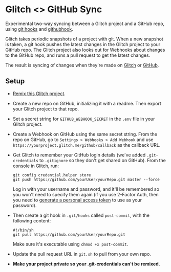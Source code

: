 # Glitch <> GitHub Sync

Experimental two-way syncing between a Glitch project and a GitHub repo, using [git hooks](https://git-scm.com/book/en/v2/Customizing-Git-Git-Hooks) and [githubhook](https://github.com/nlf/node-github-hook).

Glitch takes periodic snapshots of a project with git. When a new snapshot is taken, a git hook pushes the latest changes in the Glitch project to your GitHub repo. The Glitch project also looks out for Webhooks about changes to the GitHub repo, and runs a pull request to get the latest changes.

The result is syncing of changes when they're made on [Glitch](https://glitch.com/edit/#!/glitch-github-sync) or [GitHub](https://github.com/garethx/glitch-github-sync).

## Setup

- [Remix this Glitch project](https://glitch.com/edit/#!/remix/glitch-github-sync).

- Create a new repo on GitHub, initializing it with a readme. Then export your Glitch project to that repo.

- Set a secret string for `GITHUB_WEBHOOK_SECRET` in the `.env` file in your Glitch project. 

- Create a Webhook on GitHub using the same secret string. From the repo on GitHub, go to `Settings > Webhooks > Add Webhook` and use `https://yourproject.glitch.me/github/callback` as the callback URL. 

- Get Glitch to remember your GitHub login details (we've added `.git-credentials` to `.gitignore` so they don't get shared on GitHub). From the console in Glitch, run:

  ```
  git config credential.helper store
  git push https://github.com/yourUser/yourRepo.git master --force
  ```

  Log in with your username and password, and it'll be remembered so you won't need to specify them again (if you use 2-Factor Auth, then you need to     [generate a personal access token](https://github.com/settings/tokens) to use as your password).

- Then create a git hook in `.git/hooks` called `post-commit`, with the following content:
  ```
  #!/bin/sh
  git pull https://github.com/yourUser/yourRepo.git
  ```
  Make sure it's executable using `chmod +x post-commit`.

- Update the pull request URL in `git.sh` to pull from your own repo.

- **Make your project private so your .git-credentials can't be remixed.**
